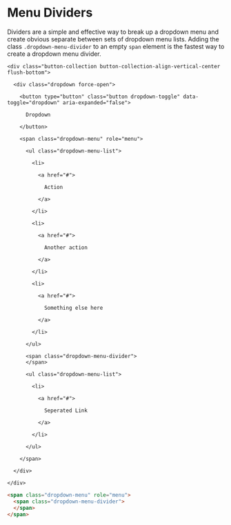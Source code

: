 # Menu Dividers

Dividers are a simple and effective way to break up a dropdown menu and create obvious separate between sets of dropdown menu lists.  Adding the class `.dropdown-menu-divider` to an empty `span` element is the fastest way to create a dropdown menu divider.

<div class="panel flush-bottom">

  <div class="panel-cell">

    <div class="button-collection button-collection-align-vertical-center flush-bottom">

      <div class="dropdown force-open">

        <button type="button" class="button dropdown-toggle" data-toggle="dropdown" aria-expanded="false">

          Dropdown

        </button>

        <span class="dropdown-menu" role="menu">

          <ul class="dropdown-menu-list">

            <li>

              <a href="#">

                Action

              </a>

            </li>

            <li>

              <a href="#">

                Another action

              </a>

            </li>

            <li>

              <a href="#">

                Something else here

              </a>

            </li>

          </ul>

          <span class="dropdown-menu-divider">
          </span>

          <ul class="dropdown-menu-list">

            <li>

              <a href="#">

                Seperated Link

              </a>

            </li>

          </ul>

        </span>

      </div>

    </div>

  </div>

  <div class="panel-cell panel-cell-light panel-cell-code-block" markdown="1">

```html
<span class="dropdown-menu" role="menu">
  <span class="dropdown-menu-divider">
  </span>
</span>
```

  </div>

</div>
